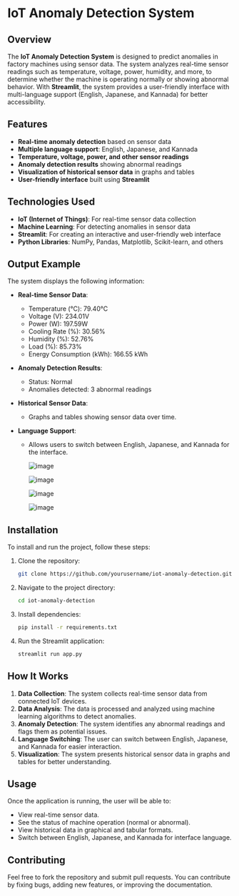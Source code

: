 # IoT Anomaly Detection System

## Overview

The **IoT Anomaly Detection System** is designed to predict anomalies in factory machines using sensor data. The system analyzes real-time sensor readings such as temperature, voltage, power, humidity, and more, to determine whether the machine is operating normally or showing abnormal behavior. With **Streamlit**, the system provides a user-friendly interface with multi-language support (English, Japanese, and Kannada) for better accessibility.

## Features

- **Real-time anomaly detection** based on sensor data
- **Multiple language support**: English, Japanese, and Kannada
- **Temperature, voltage, power, and other sensor readings**
- **Anomaly detection results** showing abnormal readings
- **Visualization of historical sensor data** in graphs and tables
- **User-friendly interface** built using **Streamlit**

## Technologies Used

- **IoT (Internet of Things)**: For real-time sensor data collection
- **Machine Learning**: For detecting anomalies in sensor data
- **Streamlit**: For creating an interactive and user-friendly web interface
- **Python Libraries**: NumPy, Pandas, Matplotlib, Scikit-learn, and others

## Output Example

The system displays the following information:

- **Real-time Sensor Data**:
    - Temperature (°C): 79.40°C
    - Voltage (V): 234.01V
    - Power (W): 197.59W
    - Cooling Rate (%): 30.56%
    - Humidity (%): 52.76%
    - Load (%): 85.73%
    - Energy Consumption (kWh): 166.55 kWh

- **Anomaly Detection Results**:
    - Status: Normal
    - Anomalies detected: 3 abnormal readings

- **Historical Sensor Data**:
    - Graphs and tables showing sensor data over time.

- **Language Support**:
    - Allows users to switch between English, Japanese, and Kannada for the interface.
 
      ![image](https://github.com/user-attachments/assets/4fcfe0c9-1fdb-4023-bef0-313a2c0399f6)

      ![image](https://github.com/user-attachments/assets/85106fc4-809b-4f2f-984d-b4878c676b15)

      ![image](https://github.com/user-attachments/assets/91cb4c13-b262-4b53-9496-7599295ab451)

      ![image](https://github.com/user-attachments/assets/999eb8b2-c02e-4dee-9995-9e211e9e9a9d)

## Installation

To install and run the project, follow these steps:

1. Clone the repository:
    ```bash
    git clone https://github.com/yourusername/iot-anomaly-detection.git
    ```

2. Navigate to the project directory:
    ```bash
    cd iot-anomaly-detection
    ```

3. Install dependencies:
    ```bash
    pip install -r requirements.txt
    ```

4. Run the Streamlit application:
    ```bash
    streamlit run app.py
    ```

## How It Works

1. **Data Collection**: The system collects real-time sensor data from connected IoT devices.
2. **Data Analysis**: The data is processed and analyzed using machine learning algorithms to detect anomalies.
3. **Anomaly Detection**: The system identifies any abnormal readings and flags them as potential issues.
4. **Language Switching**: The user can switch between English, Japanese, and Kannada for easier interaction.
5. **Visualization**: The system presents historical sensor data in graphs and tables for better understanding.

## Usage

Once the application is running, the user will be able to:

- View real-time sensor data.
- See the status of machine operation (normal or abnormal).
- View historical data in graphical and tabular formats.
- Switch between English, Japanese, and Kannada for interface language.

## Contributing

Feel free to fork the repository and submit pull requests. You can contribute by fixing bugs, adding new features, or improving the documentation.

